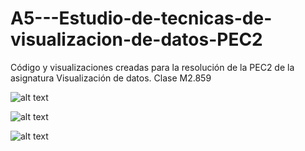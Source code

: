 # A5---Estudio-de-tecnicas-de-visualizacion-de-datos-PEC2
Código y visualizaciones creadas para la resolución de la PEC2 de la asignatura Visualización de datos. Clase M2.859


![alt text](https://github.com/atinrov/A5---Estudio-de-tecnicas-de-visualizacion-de-datos-PEC2/blob/f3be43fc8f7fa361243b4e346179e631c017d725/BarplotEx1.svg)

![alt text](https://github.com/atinrov/A5---Estudio-de-tecnicas-de-visualizacion-de-datos-PEC2/blob/bfdb51df1b17897fd1b82785f6ff97c7b004f0b8/UnitChartEx2.svg)


![alt text](https://github.com/atinrov/A5---Estudio-de-tecnicas-de-visualizacion-de-datos-PEC2/blob/bfdb51df1b17897fd1b82785f6ff97c7b004f0b8/WaterFallEx3.svg)
